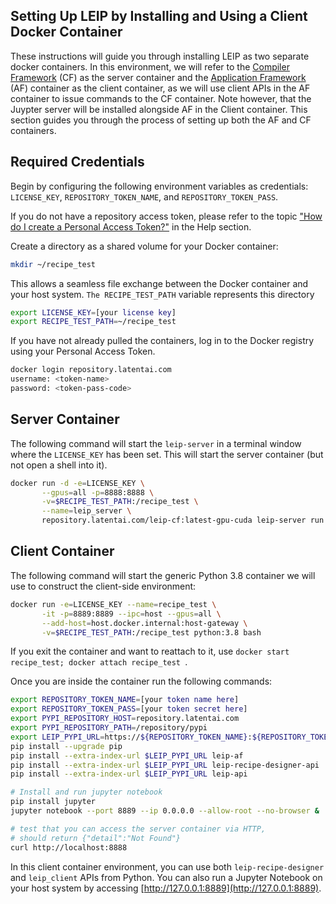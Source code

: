 ## Setting Up LEIP by Installing and Using a Client Docker Container

These instructions will guide you through installing LEIP as two separate docker containers. In this environment, we will refer to the [Compiler Framework](https://leipdocs.latentai.io/cf/latest/content/) (CF) as the server container and the [Application Framework](https://leipdocs.latentai.io/af/latest/content/) (AF) container as the client container, as we will use client APIs in the AF container to issue commands to the CF container. Note however, that the Juypter server will be installed alongside AF in the Client container. This section guides you through the process of setting up both the AF and CF containers.

## Required Credentials

Begin by configuring the following environment variables as credentials: `LICENSE_KEY`, `REPOSITORY_TOKEN_NAME`, and `REPOSITORY_TOKEN_PASS`.

If you do not have a repository access token, please refer to the topic ["How do I create a Personal Access Token?"](https://leipdocs.latentai.io/home/content/help/#installing-leip) in the Help section. 

Create a directory as a shared volume for your Docker container:
 
```bash
mkdir ~/recipe_test
```

This allows a seamless file exchange between the Docker container and your host system. `The RECIPE_TEST_PATH` variable represents this directory

```bash
export LICENSE_KEY=[your license key]
export RECIPE_TEST_PATH=~/recipe_test
```

If you have not already pulled the containers, log in to the Docker registry using your Personal Access Token.

```bash
docker login repository.latentai.com
username: <token-name>
password: <token-pass-code>
```
## Server Container

The following command will start the `leip-server` in a terminal window where the `LICENSE_KEY` has been set. This will start the server container (but not open a shell into it).

```bash
docker run -d -e=LICENSE_KEY \
       --gpus=all -p=8888:8888 \
       -v=$RECIPE_TEST_PATH:/recipe_test \
       --name=leip_server \
       repository.latentai.com/leip-cf:latest-gpu-cuda leip-server run
```
## Client Container

The following command will start the generic Python 3.8 container we will use to construct the client-side environment:

```bash
docker run -e=LICENSE_KEY --name=recipe_test \
       -it -p=8889:8889 --ipc=host --gpus=all \
       --add-host=host.docker.internal:host-gateway \
       -v=$RECIPE_TEST_PATH:/recipe_test python:3.8 bash
```

If you exit the container and want to reattach to it, use `docker start recipe_test; docker attach recipe_test `.

  Once you are inside the container run the following commands:

```bash
export REPOSITORY_TOKEN_NAME=[your token name here]
export REPOSITORY_TOKEN_PASS=[your token secret here]
export PYPI_REPOSITORY_HOST=repository.latentai.com
export PYPI_REPOSITORY_PATH=/repository/pypi
export LEIP_PYPI_URL=https://${REPOSITORY_TOKEN_NAME}:${REPOSITORY_TOKEN_PASS}@${PYPI_REPOSITORY_HOST}${PYPI_REPOSITORY_PATH}/simple
pip install --upgrade pip
pip install --extra-index-url $LEIP_PYPI_URL leip-af
pip install --extra-index-url $LEIP_PYPI_URL leip-recipe-designer-api
pip install --extra-index-url $LEIP_PYPI_URL leip-api

# Install and run jupyter notebook
pip install jupyter
jupyter notebook --port 8889 --ip 0.0.0.0 --allow-root --no-browser &

# test that you can access the server container via HTTP, 
# should return {"detail":"Not Found"}
curl http://localhost:8888
```

In this client container environment, you can use both `leip-recipe-designer` and `leip_client` APIs from Python. You can also run a Jupyter Notebook on your host system by accessing [http://127.0.0.1:8889](http://127.0.0.1:8889).

  
